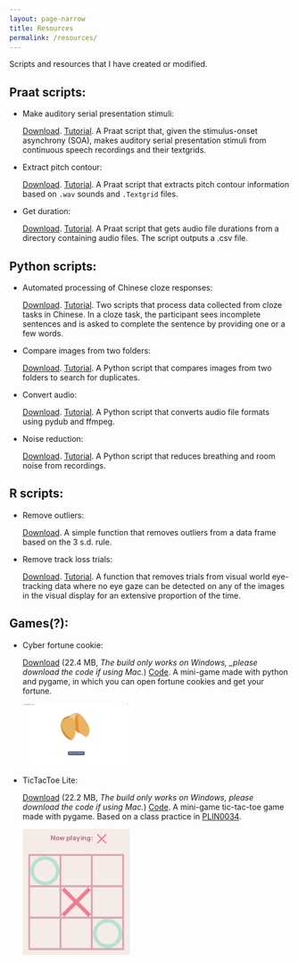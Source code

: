 ```yaml
---
layout: page-narrow
title: Resources
permalink: /resources/
---
```


Scripts and resources that I have created or modified. 

## Praat scripts:

- Make auditory serial presentation stimuli:

  <a href="/files/resources/praat/auditory-SP-stimuli-from-textgrid" download>Download</a>. [Tutorial](https://yiling-huo.github.io/tutorials/2023/03/10/make-auditory-sp-stimuli.html). A Praat script that, given the stimulus-onset asynchrony (SOA), makes auditory serial presentation stimuli from continuous speech recordings and their textgrids.
  
- Extract pitch contour:

  <a href="/files/resources/praat/extract_pitch_contour" download>Download</a>. [Tutorial](https://yiling-huo.github.io/tutorials/2023/03/10/extract-tone.html). A Praat script that extracts pitch contour information based on `.wav` sounds and `.Textgrid` files.

- Get duration:

  <a href="/files/resources/praat/get_duration" download>Download</a>. [Tutorial](https://yiling-huo.github.io/tutorials/2023/06/14/get-duration.html). A Praat script that gets audio file durations from a directory containing audio files. The script outputs a .csv file.

## Python scripts:

- Automated processing of Chinese cloze responses:

  <a href="/files/resources/python/chinese-cloze.zip" download>Download</a>. [Tutorial](https://yiling-huo.github.io/tutorials/2023/02/06/How-to-process-cloze.html). Two scripts that process data collected from cloze tasks in Chinese. In a cloze task, the participant sees incomplete sentences and is asked to complete the sentence by providing one or a few words.

- Compare images from two folders:

  <a href="/files/resources/python/compare_images.py" download>Download</a>. [Tutorial](https://yiling-huo.github.io/tutorials/2023/03/30/compare-images.html). A Python script that compares images from two folders to search for duplicates. 

- Convert audio:

  <a href="/files/resources/python/convert_audio.py" download>Download</a>. [Tutorial](https://yiling-huo.github.io/tutorials/2023/06/14/convert-audio.html). A Python script that converts audio file formats using pydub and ffmpeg. 

- Noise reduction:

  <a href="/files/resources/python/noise_reduction.py" download>Download</a>. [Tutorial](https://yiling-huo.github.io/tutorials/2023/07/23/noise-reduction.html). A Python script that reduces breathing and room noise from recordings. 

## R scripts:

- Remove outliers:

  <a href="/files/resources/r/remove_outlier_function.R" download>Download</a>. A simple function that removes outliers from a data frame based on the 3 s.d. rule. 

- Remove track loss trials:

  <a href="/files/resources/r/remove_trackloss.R" download>Download</a>. [Tutorial](https://yiling-huo.github.io/tutorials/2023/04/25/trackloss.html). A function that removes trials from visual world eye-tracking data where no eye gaze can be detected on any of the images in the visual display for an extensive proportion of the time. 

## Games(?):

- Cyber fortune cookie:

  <a href="/files/resources/games/cyber-fortune-cookie_exe.win-amd64-3.10.zip" download>Download</a> (22.4 MB, *The build only works on Windows, _please download the code if using Mac.*) [Code](https://github.com/Yiling-Huo/cyber-fortune-cookie). A mini-game made with python and pygame, in which you can open fortune cookies and get your fortune. 

  <p><img src="/images/resources/fortune-cookie-game.png"  width="40%"></p>

- TicTacToe Lite:

  <a href="/files/resources/games/TicTacToe-Lite.zip" download>Download</a> (22.2 MB, *The build only works on Windows, please download the code if using Mac.*) [Code](https://github.com/Yiling-Huo/tic-tac-toe). A mini-game tic-tac-toe game made with pygame. Based on a class practice in [PLIN0034](https://www.ucl.ac.uk/module-catalogue/modules/introduction-to-computational-linguistics-PLIN0034).

  <p><img src="/images/resources/tic-tac-toe.png"  width="40%"></p>